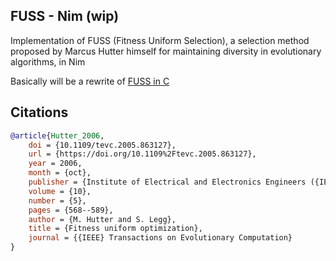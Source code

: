 ## FUSS - Nim (wip)

Implementation of FUSS (Fitness Uniform Selection), a selection method proposed by Marcus Hutter himself for maintaining diversity in evolutionary algorithms, in Nim

Basically will be a rewrite of <a href="http://www.hutter1.net/ai/fussdd.cpp">FUSS in C</a>

## Citations

```bibtex
@article{Hutter_2006,
	doi = {10.1109/tevc.2005.863127},
	url = {https://doi.org/10.1109%2Ftevc.2005.863127},
	year = 2006,
	month = {oct},
	publisher = {Institute of Electrical and Electronics Engineers ({IEEE})},
	volume = {10},
	number = {5},
	pages = {568--589},
	author = {M. Hutter and S. Legg},
	title = {Fitness uniform optimization}, 
	journal = {{IEEE} Transactions on Evolutionary Computation}
}
```
